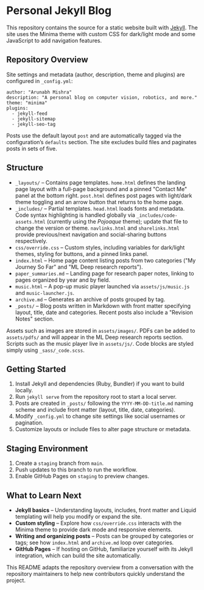 # Personal Jekyll Blog

This repository contains the source for a static website built with [Jekyll](https://jekyllrb.com). The site uses the Minima theme with custom CSS for dark/light mode and some JavaScript to add navigation features.

## Repository Overview

Site settings and metadata (author, description, theme and plugins) are configured in `_config.yml`:

```
author: "Arunabh Mishra"
description: "A personal blog on computer vision, robotics, and more."
theme: "minima"
plugins:
  - jekyll-feed
  - jekyll-sitemap
  - jekyll-seo-tag
```

Posts use the default layout `post` and are automatically tagged via the configuration’s `defaults` section. The site excludes build files and paginates posts in sets of five.

## Structure

- `_layouts/` – Contains page templates. `home.html` defines the landing page layout with a full-page background and a pinned "Contact Me" panel at the bottom right. `post.html` defines post pages with light/dark theme toggling and an arrow button that returns to the home page.
- `_includes/` – Partial templates. `head.html` loads fonts and metadata. Code syntax highlighting is handled globally via `_includes/code-assets.html` (currently using the *Pojoaque* theme); update that file to change the version or theme. `navlinks.html` and `sharelinks.html` provide previous/next navigation and social-sharing buttons respectively.
- `css/override.css` – Custom styles, including variables for dark/light themes, styling for buttons, and a pinned links panel.
- `index.html` – Home page content listing posts from two categories ("My Journey So Far" and "ML Deep research reports").
- `paper_summaries.md` – Landing page for research paper notes, linking to pages organized by year and by field.
- `music.html` – A pop-up music player launched via `assets/js/music.js` and `music-launcher.js`.
- `archive.md` – Generates an archive of posts grouped by tag.
- `_posts/` – Blog posts written in Markdown with front matter specifying layout, title, date and categories. Recent posts also include a "Revision Notes" section.

Assets such as images are stored in `assets/images/`.
PDFs can be added to `assets/pdfs/` and will appear in the ML Deep research reports section.
Scripts such as the music player live in `assets/js/`.
Code blocks are styled simply using `_sass/_code.scss`.

## Getting Started

1. Install Jekyll and dependencies (Ruby, Bundler) if you want to build locally.
2. Run `jekyll serve` from the repository root to start a local server.
3. Posts are created in `_posts/` following the `YYYY-MM-DD-title.md` naming scheme and include front matter (layout, title, date, categories).
4. Modify `_config.yml` to change site settings like social usernames or pagination.
5. Customize layouts or include files to alter page structure or metadata.

## Staging Environment

1. Create a `staging` branch from `main`.
2. Push updates to this branch to run the workflow.
3. Enable GitHub Pages on `staging` to preview changes.

## What to Learn Next

- **Jekyll basics** – Understanding layouts, includes, front matter and Liquid templating will help you modify or expand the site.
- **Custom styling** – Explore how `css/override.css` interacts with the Minima theme to provide dark mode and responsive elements.
- **Writing and organizing posts** – Posts can be grouped by categories or tags; see how `index.html` and `archive.md` loop over categories.
- **GitHub Pages** – If hosting on GitHub, familiarize yourself with its Jekyll integration, which can build the site automatically.

This README adapts the repository overview from a conversation with the repository maintainers to help new contributors quickly understand the project.
